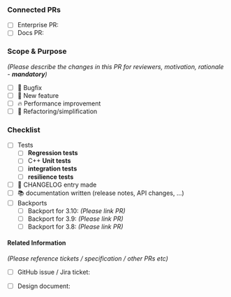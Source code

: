 ### Connected PRs
- [ ] Enterprise PR:
- [ ] Docs PR: 

### Scope & Purpose

*(Please describe the changes in this PR for reviewers, motivation, rationale - **mandatory**)*

- [ ] :hankey: Bugfix
- [ ] :pizza: New feature
- [ ] :fire: Performance improvement
- [ ] :hammer: Refactoring/simplification

### Checklist

- [ ] Tests
  - [ ] **Regression tests**
  - [ ] C++ **Unit tests**
  - [ ] **integration tests**
  - [ ] **resilience tests**
- [ ] :book: CHANGELOG entry made
- [ ] :books: documentation written (release notes, API changes, ...)
- [ ] Backports
  - [ ] Backport for 3.10: *(Please link PR)*
  - [ ] Backport for 3.9: *(Please link PR)*
  - [ ] Backport for 3.8: *(Please link PR)*

#### Related Information

*(Please reference tickets / specification / other PRs etc)*
- [ ] GitHub issue / Jira ticket:
- [ ] Design document: 

